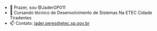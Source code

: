 - 👋 Prazer, sou @JaderGP011
- 🌱 Cursando técnico de Desenvolvimento de Sistemas Na ETEC Cidade Tiradentes
- 📫 Contato: jader.peres@etec.sp.gov.br

<!---
JaderGP011/JaderGP011 is a ✨ special ✨ repository because its `README.md` (this file) appears on your GitHub profile.
You can click the Preview link to take a look at your changes.
--->
